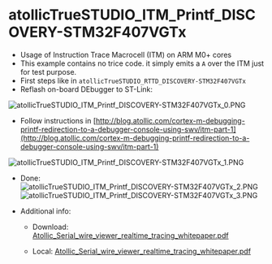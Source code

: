 # atollicTrueSTUDIO_ITM_Printf_DISCOVERY-STM32F407VGTx
- Usage of Instruction Trace Macrocell (ITM) on ARM M0+ cores
- This example contains no trice code. it simply emits a `A` over the ITM just for test purpose.
- First steps like in `atollicTrueSTUDIO_RTTD_DISCOVERY-STM32F407VGTx`
- Reflash on-board DEbugger to ST-Link:

![atollicTrueSTUDIO_ITM_Printf_DISCOVERY-STM32F407VGTx_0.PNG](./README.media/atollicTrueSTUDIO_ITM_Printf_DISCOVERY-STM32F407VGTx_0.PNG)
- Follow instructions in [http://blog.atollic.com/cortex-m-debugging-printf-redirection-to-a-debugger-console-using-swv/itm-part-1](http://blog.atollic.com/cortex-m-debugging-printf-redirection-to-a-debugger-console-using-swv/itm-part-1)

![atollicTrueSTUDIO_ITM_Printf_DISCOVERY-STM32F407VGTx_1.PNG](./README.media/atollicTrueSTUDIO_ITM_Printf_DISCOVERY-STM32F407VGTx_1.PNG)

- Done:
![atollicTrueSTUDIO_ITM_Printf_DISCOVERY-STM32F407VGTx_2.PNG](./README.media/atollicTrueSTUDIO_ITM_Printf_DISCOVERY-STM32F407VGTx_2.PNG)
![atollicTrueSTUDIO_ITM_Printf_DISCOVERY-STM32F407VGTx_3.PNG](./README.media/atollicTrueSTUDIO_ITM_Printf_DISCOVERY-STM32F407VGTx_3.PNG)

- Additional info: 
  - Download: [Atollic_Serial_wire_viewer_realtime_tracing_whitepaper.pdf](https://cta-service-cms2.hubspot.com/ctas/v2/public/cs/c/?cta_guid=a9fb94cd-a492-4ce1-a7a8-1ca091fb448c&placement_guid=c92954ee-825c-40d4-994a-b785f7d7a5c6&portal_id=460400&canon=http%3A%2F%2Fblog.atollic.com%2Fcortex-m-debugging-printf-redirection-to-a-debugger-console-using-swv%2Fitm-part-1&redirect_url=APefjpGyT0W9LE88W87nq6QXwZTwmLnXriQZPLw9IQ8TCzA8_DA6Z5ty7But2KEAkpTgZ8Y93csjKitMoFM8BTWbwe1N6wYunE3w-ahMB52JIb2rGjr__dfnfSaIBFBRRUa3IfRFl0fiWfyZ0dMrn2VOLxj3JHsVV7x4kdeY5w05y51yNkErUXVx1pCuuEIfTUa9SjFosD5vKgLdciZqwe_gJW-AfRYjfI1ESf96OcFYA-BM3VqTHslTpTcWC2BctmccdvxlTcn3Z3QmvhBbaQuJ8FXJmLaXhrTIbg3KideZgcQgfiqk0ov_PoIJdgYu1cExqwSnQ8qtepE0GU0b0NgS8QPttn9l3_ejk-QPSpj8ufWhhoVM-QQmY4K782K09bbp7pHPcfr8XYhjKmTQWNjPXVnCjUM26g&click=3435c228-20ad-462f-bfca-a363163cda1a&hsutk=c23278c474639c1c4facdc8acaf0df14&signature=AAH58kF-CxFiZnIMOZ2P9W3apJogP29Klw&utm_referrer=https%3A%2F%2Fwww.google.com%2F&pageId=2534487833&contentType=blog-post&__hstc=62657011.c23278c474639c1c4facdc8acaf0df14.1591087383657.1591087383657.1591087383657.1&__hssc=62657011.1.1591087383657&__hsfp=2517265284)

  - Local: [Atollic_Serial_wire_viewer_realtime_tracing_whitepaper.pdf](../third_party/Manuals/Atollic_Serial_wire_viewer_realtime_tracing_whitepaper.pdf)
